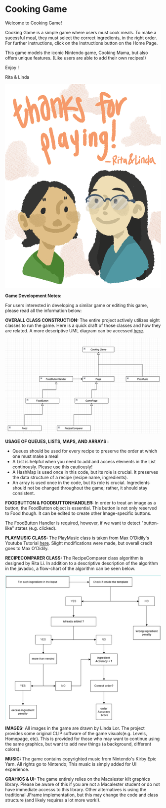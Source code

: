 # Cooking Game

Welcome to Cooking Game! 

Cooking Game is a simple game where users must cook meals. To make a sucessful meal, they must select the correct ingredients, in the right order. For further instructions, click on the Instructions button on the Home Page. 

This game models the iconic Nintendo game, Cooking Mama, but also offers unique features. (Like users are able to add their own recipes!)

Enjoy !

Rita & Linda 

![Thanks](Thanks.png)



**Game Development Notes:**

For users interested in developing a similar game or editing this game, please read all the information below:

**OVERALL CLASS CONSTRUCTION:**
The entire project actively utilizes eight classes to run the game. Here is a quick draft of those classes and how they are related. A more descriptive UML diagram can be accessed [here](https://drive.google.com/file/d/1WsiNOJsooMVTKvEK7lMgyB_mNdYguPL6/view). 

![screenshot of the UML diagram](UMLDiagram.png)

**USAGE OF QUEUES, LISTS, MAPS, AND ARRAYS :**
* Queues should be used for every recipe to preserve the order at which one must make a meal
* A List is helpful when you need to add and access elements in the List continously. Please use this cautiously!
* A HashMap is used once in this code, but its role is crucial. It preserves the data structure of a recipe (recipe name, ingredients).
* An array is used once in the code, but its role is crucial. Ingredients should not be changed throughout the game; rather, it should stay consistent. 

**FOODBUTTON & FOODBUTTONHANDLER:** 
In order to treat an image as a button, the FoodButton object is essential. This button is not only reserved to Food though. It can be edited to create other Image-specific buttons. 

The FoodButton Handler is required, however, if we want to detect "button-like" states (e.g. clicked).

**PLAYMUSIC CLASS:**
The PlayMusic class is taken from Max O'Didily's Youtube Tutorial [here](https://www.youtube.com/watch?v=TErboGLHZGA&t=0s). Slight modifications were made, but overall credit goes to Max O'Didily. 

**RECIPECOMPARER CLASS:**
The RecipeComparer class algorithm is designed by Rita Li. In addition to a descriptive description of the algorithm in the javadoc, a  flow-chart of the algorithm can be seen below. 

![screenshot of the Algorithm](Algorithm.png)

**IMAGES:**
All images in the game are drawn by Linda Lor. The project provides some original CLIP software of the game visuals(e.g. Levels, Homepage, etc). This is provided for those who may want to continue using the same graphics, but want to add new things (a background, different colors).

**MUSIC:**
The game contains copyrighted music from Nintendo's Kirby Epic Yarn. All rights go to Nintendo; This music is simply added for UI experience.

**GRAHICS & UI:**
The game entirely relies on the Macalester kilt graphics library. Please be aware of this if you are not a Macalester student or do not have immediate accesss to this library. Other alternatives is using the traditional JFrame implementation, but this may change the code and class structure (and likely requires a lot more work!).









